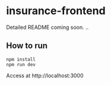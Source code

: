# insurance-frontend

Detailed README coming soon.
..
## How to run

```shell
npm install
npm run dev
```
Access at http://localhost:3000
